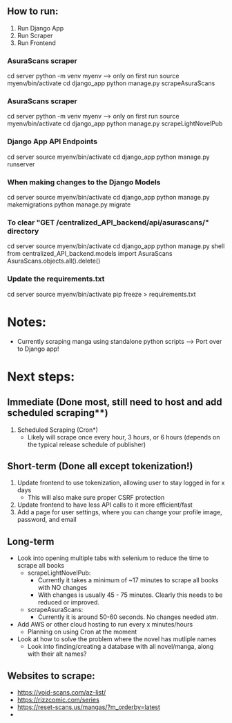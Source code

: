 ## How to run:
1. Run Django App
2. Run Scraper
3. Run Frontend

### AsuraScans scraper
cd server
python -m venv myenv --> only on first run
source myenv/bin/activate
cd django_app
python manage.py scrapeAsuraScans

### AsuraScans scraper
cd server
python -m venv myenv --> only on first run
source myenv/bin/activate
cd django_app
python manage.py scrapeLightNovelPub

### Django App API Endpoints
cd server
source myenv/bin/activate
cd django_app
python manage.py runserver

### When making changes to the Django Models
cd server
source myenv/bin/activate
cd django_app
python manage.py makemigrations
python manage.py migrate

### To clear "GET /centralized_API_backend/api/asurascans/" directory
cd server
source myenv/bin/activate
cd django_app
python manage.py shell
from centralized_API_backend.models import AsuraScans
AsuraScans.objects.all().delete()

### Update the requirements.txt
cd server
source myenv/bin/activate
pip freeze > requirements.txt

# Notes:
- Currently scraping manga using standalone python scripts --> Port over to Django app!

# Next steps:

## Immediate (Done most, still need to host and add scheduled scraping**)
1. Scheduled Scraping (Cron*)
    - Likely will scrape once every hour, 3 hours, or 6 hours (depends on the typical release schedule of publisher)

## Short-term (Done all except tokenization!)
1. Update frontend to use tokenization, allowing user to stay logged in for x days
    - This will also make sure proper CSRF protection
2. Update frontend to have less API calls to it more efficient/fast
3. Add a page for user settings, where you can change your profile image, password, and email

## Long-term
- Look into opening multiple tabs with selenium to reduce the time to scrape all books
    - scrapeLightNovelPub: 
        - Currently it takes a minimum of ~17 minutes to scrape all books with NO changes
        - With changes is usually 45 - 75 minutes. Clearly this needs to be reduced or improved.
    - scrapeAsuraScans:
        - Currently it is around 50-60 seconds. No changes needed atm.
- Add AWS or other cloud hosting to run every x minutes/hours
    - Planning on using Cron at the moment
- Look at how to solve the problem where the novel has mutliple names
    - Look into finding/creating a database with all novel/manga, along with their alt names?


## Websites to scrape:
- https://void-scans.com/az-list/
- https://rizzcomic.com/series
- https://reset-scans.us/mangas/?m_orderby=latest
- 